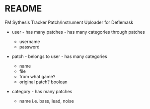 # README

FM Sythesis Tracker Patch/Instrument Uploader for Deflemask

* user - has many patches - has many categories through patches
  * username
  * password

* patch - belongs to user - has many categories
  * name
  * file
  * from what game?
  * original patch? boolean

* category - has many patches
  * name i.e. bass, lead, noise
